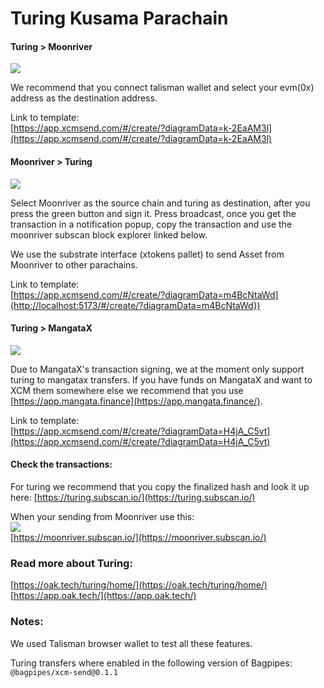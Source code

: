 # Turing Kusama Parachain


#### Turing > Moonriver 

![](/img/turing2moonriver.png)   

We recommend that you connect talisman wallet and select your evm(0x) address as the destination address.  

 
Link to template:  
[https://app.xcmsend.com/#/create/?diagramData=k-2EaAM3l](https://app.xcmsend.com/#/create/?diagramData=k-2EaAM3l)   


#### Moonriver > Turing  

![](/img/moonriver2turing_xcm.png)

Select Moonriver as the source chain and turing as destination, after you press the green button and sign it. Press broadcast, once you get the transaction in a notification popup, copy the transaction and use the moonriver subscan block explorer linked below. 

We use the substrate interface (xtokens pallet) to send Asset from Moonriver to other parachains.


Link to template:  
[https://app.xcmsend.com/#/create/?diagramData=m4BcNtaWd](http://localhost:5173/#/create/?diagramData=m4BcNtaWd})   



#### Turing > MangataX  

![](/img/turing2mangatax.png)


Due to MangataX's transaction signing, we at the moment only support turing to mangatax transfers. If you have funds on MangataX and want to XCM them somewhere else we recommend that you use [https://app.mangata.finance](https://app.mangata.finance/).  



Link to template:  
[https://app.xcmsend.com/#/create/?diagramData=H4jA_C5vt](https://app.xcmsend.com/#/create/?diagramData=H4jA_C5vt)

#### Check the transactions:  
For turing we recommend that you copy the finalized hash and look it up here:
[https://turing.subscan.io/](https://turing.subscan.io/)

When your sending from Moonriver use this:   
![](/img/moonriverturingtx.png)     
[https://moonriver.subscan.io/](https://moonriver.subscan.io/)



### Read more about Turing:  
[https://oak.tech/turing/home/](https://oak.tech/turing/home/)   
[https://app.oak.tech/](https://app.oak.tech/)   


### Notes:  
We used Talisman browser wallet to test all these features.    


Turing transfers where enabled in the following version of Bagpipes:
`@bagpipes/xcm-send@0.1.1`

